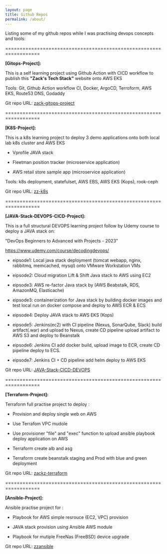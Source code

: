 ```yaml
---
layout: page
title: Github Repos
permalink: /about/
---
```


Listing some of my github repos while I was practising devops concepts and tools:

==================================================================

<b>[Gitops-Project]: </b>

This is a self learning project using Github Action with CICD workflow to publish this <b>"Zack's Tech Stack"</b> website onto AWS EKS

Tools:  Git, Github Action workflow CI, Docker, ArgoCD, Terroform, AWS EKS, Route53 DNS, Godaddy

Git repo URL: [zack-gitops-project](https://github.com/ZackZhouHB/zack-gitops-project)

==================================================================

<b>[K8S-Project]:</b>

This is a k8s learning project to deploy 3 demo applications onto both local lab k8s cluster and AWS EKS

- Vprofile JAVA stack

- Fleetman position tracker (microservice application)

- AWS retail store sample app (microservice application) 

Tools:  k8s deployment, statefulset, AWS EBS, AWS EKS (Kops), rook-ceph

Git repo URL: [zz-k8s](https://github.com/ZackZhouHB/zz-k8s)

==================================================================

<b>[JAVA-Stack-DEVOPS-CICD-Project]:</b>

This is a full structural DEVOPS learning project follow by Udemy course to deploy a JAVA stack on:

"DevOps Beginners to Advanced with Projects - 2023"

https://www.udemy.com/course/decodingdevops/

- eipsode1: Local java stack deployment (tomcat webapp, nginx, rabbitmq, memcached, mysql) onto VMware Workstation VMs 

- eipsode2: Cloud migration Lift & Shift Java stack to AWS using EC2

- eipsode3: AWS re-factor Java stack by (AWS Beabstalk, RDS, AmazonMQ, Elasticache)

- eipsode3: containerization for Java stack by building docker images and test local run on docker compose and deploy to AWS ECR & ECS

- eipsode4: Deploy JAVA stack to AWS EKS (Kops)

- eipsode5: Jenkins(ec2) with CI pipeline (Nexus, SonarQube, Slack) build artifact(.war) and upload to Nexus, create CD pipeline upload artifact to AWS S3 and deploy to Beanstalk 

- eipsode6: Jenkins CI add docker build, upload image to ECR, create CD pipeline deploy to ECS.

- eipsode7: Jenkins CI + CD pipeline add helm deploy to AWS EKS

Git repo URL: [JAVA-Stack-CICD-DEVOPS](https://github.com/ZackZhouHB/redo20git)

==================================================================

<b>[Terraform-Project]:</b>

Terraform full practise project to deploy :

- Provision and deploy single web on AWS

- Use Terrafom VPC mudole

- Use provisioner "file" and "exec" function to upload ansible playbook deploy application on AWS

- Terraform create alb and asg

- Terraform create beanstalk staging and Prod with blue and green deployment

Git repo URL: [zackz-terraform](https://github.com/ZackZhouHB/zackz-terraform)


==================================================================

<b>[Ansible-Project]:</b>

Ansible practise project for :

- Playbook for AWS simple resrouce (EC2, VPC) provision

- JAVA stack provision using Ansible AWS module

- Playbook for mutiple FreeNas (FreeBSD) device upgrade

Git repo URL: [zzansible](https://github.com/ZackZhouHB/zzansible)

